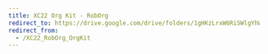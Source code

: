 ```yaml
---
title: XC22 Org Kit - RobOrg
redirect_to: https://drive.google.com/drive/folders/1gHKzLrxW6RiSWlgYhW13UJrBZw2JdPrc?usp=sharing
redirect_from: 
  - /XC22_RobOrg_OrgKit
---
```

